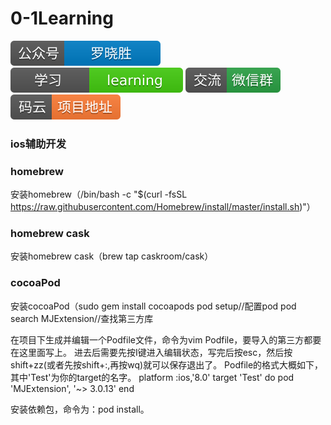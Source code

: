 # 0-1Learning

![alt text](../static/common/svg/luoxiaosheng.svg "公众号")
![alt text](../static/common/svg/luoxiaosheng_learning.svg "学习")
![alt text](../static/common/svg/luoxiaosheng_wechat.svg "微信")
![alt text](../static/common/svg/luoxiaosheng_gitee.svg "码云")


### ios辅助开发


### homebrew

安装homebrew（/bin/bash -c "$(curl -fsSL https://raw.githubusercontent.com/Homebrew/install/master/install.sh)"）

### homebrew cask
安装homebrew cask（brew tap caskroom/cask）

### cocoaPod 
安装cocoaPod（sudo gem install cocoapods
pod setup//配置pod
pod search MJExtension//查找第三方库

在项目下生成并编辑一个Podfile文件，命令为vim Podfile，要导入的第三方都要在这里面写上。
进去后需要先按I键进入编辑状态，写完后按esc，然后按shift+zz(或者先按shift+:,再按wq)就可以保存退出了。
Podfile的格式大概如下，其中'Test'为你的target的名字。
platform :ios,'8.0'
target 'Test' do
pod 'MJExtension', '~> 3.0.13'
end

安装依赖包，命令为：pod install。
